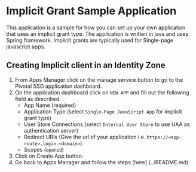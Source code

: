# Implicit Grant Sample Application

This application is a sample for how you can set up your own application that uses an implicit grant type. The application is written in java and uses Spring framework.
Implicit grants are typically used for Single-page javascript apps.

## Creating Implicit client in an Identity Zone

1. From Apps Manager click on the manage service button to go to the Pivotal SSO application dashboard.
2. On the application dashboard click on `NEW APP` and fill out the following field as described:
    * App Name (required)
    * Application Type (select `Single-Page JavaScript App` for implicit grant type)
    * User Store Connections (select `Internal User Store` to use UAA as authentication server)
    * Redirect URIs (Give the url of your application i.e. `https://<app-route>.login.<domain>`)
    * Scopes (`openid`)
3. Click on Create App button.
4. Go back to Apps Manager and follow the steps [here] (../README.md)
